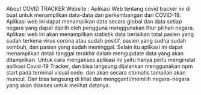 About COVID TRACKER Website : 
Aplikasi Web tentang covid tracker ini di buat untuk menampilkan data-data dan perkembangan dari COVID-19. Aplikasi web ini dapat menampilkan data secara global dan data setiap negara yang dapat dipilih oleh pengguna menggunakan fitur pilihan negara. 
Aplikasi web ini akan menampilkan statistik data berisikan total pasien yang sudah terkena virus corona atau sudah positif, pasien yang sudha sudah sembuh, dan pasien yang sudah meninggal. Selain itu aplikasi ini dapat menampilkan detail tanggal terakhir dalam mengupdate data yang akan ditampilkan. Untuk cara mengakses aplikasi ini yaitu hanya perlu menginstal aplikasi Covid-19 Tracker, dan bisa langsung dijalankan menggunakan npm start pada terminal visual code. dan akan secara otomatis tampilan akan muncul. Dan bisa langsung di lihat dan mengganti/memilih negara-negara yang akan diakses untuk melihat datanya. 